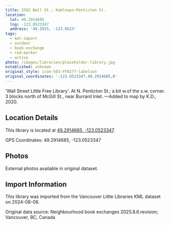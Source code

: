 ```yaml
---
title: 2592 Wall St.; Kamloops—Penticton St.
location:
  lat: 49.2914685
  lng: -123.0523347
  address: '49.2915, -123.0523'
tags:
  - kml-import
  - outdoor
  - book-exchange
  - red-marker
  - active
photo: /images/libraries/placeholder-library.jpg
established: unknown
original_style: icon-503-FF8277-labelson
original_coordinates: '-123.0523347,49.2914685,0'
---
```

'Wall Street Little Free Library'.
At N. Penticton St.; a bit w.of the s.w. corner.
3 blocks north of McGill St., near Burrard Inlet.
—Added to map by K.D., 2020.

## Location Details

This library is located at [49.2914685, -123.0523347](https://www.google.com/maps?q=49.2914685,-123.0523347).

GPS Coordinates: 49.2914685, -123.0523347

## Photos

External photos available in original dataset.

## Import Information

This library was imported from the Vancouver Little Libraries KML dataset on 2024-08-08.

Original data source: Neighbourhood book exchanges 2025.8.6.revision; Vancouver, BC, Canada

